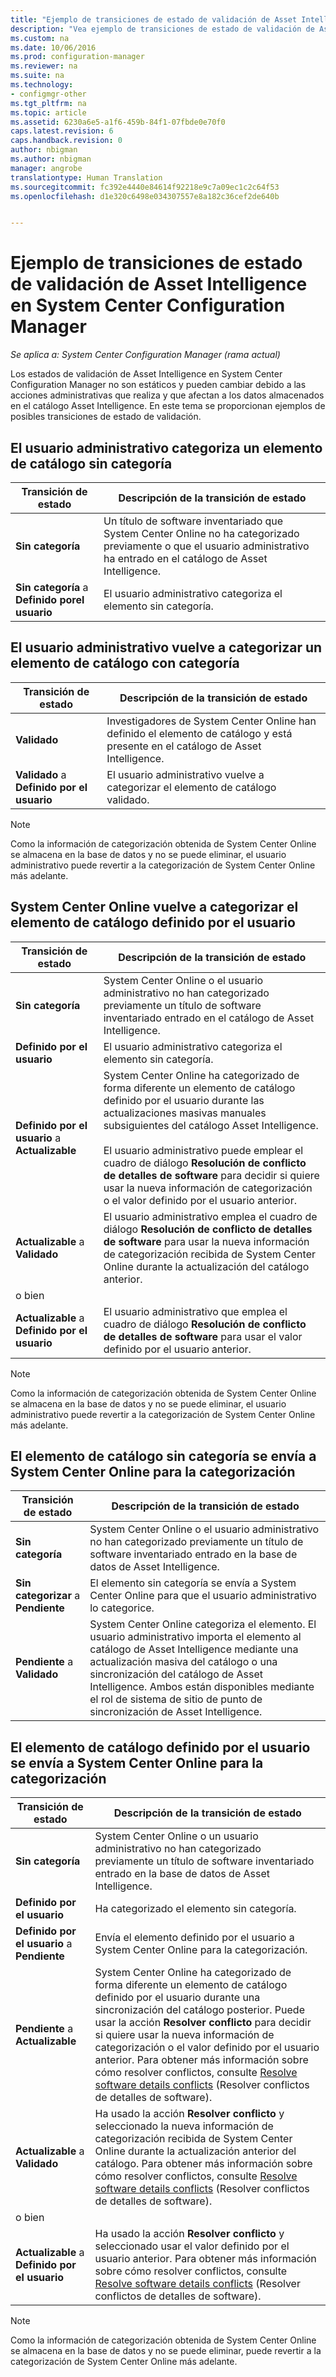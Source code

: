 ```yaml
---
title: "Ejemplo de transiciones de estado de validación de Asset Intelligence | Microsoft Docs"
description: "Vea ejemplo de transiciones de estado de validación de Asset Intelligence en System Center Configuration Manager."
ms.custom: na
ms.date: 10/06/2016
ms.prod: configuration-manager
ms.reviewer: na
ms.suite: na
ms.technology:
- configmgr-other
ms.tgt_pltfrm: na
ms.topic: article
ms.assetid: 6230a6e5-a1f6-459b-84f1-07fbde0e70f0
caps.latest.revision: 6
caps.handback.revision: 0
author: nbigman
ms.author: nbigman
manager: angrobe
translationtype: Human Translation
ms.sourcegitcommit: fc392e4440e84614f92218e9c7a09ec1c2c64f53
ms.openlocfilehash: d1e320c6498e034307557e8a182c36cef2de640b


---
```

# <a name="example-validation-state-transitions-for-asset-intelligence-in-system-center-configuration-manager"></a>Ejemplo de transiciones de estado de validación de Asset Intelligence en System Center Configuration Manager

*Se aplica a: System Center Configuration Manager (rama actual)*

Los estados de validación de Asset Intelligence en System Center Configuration Manager no son estáticos y pueden cambiar debido a las acciones administrativas que realiza y que afectan a los datos almacenados en el catálogo Asset Intelligence. En este tema se proporcionan ejemplos de posibles transiciones de estado de validación.

##  <a name="a-namebkmkuncategorizediscategorizeda-uncategorized-catalog-item-is-categorized-by-the-administrative-user"></a><a name="BKMK_UncategorizedIsCategorized"></a> El usuario administrativo categoriza un elemento de catálogo sin categoría  

|**Transición de estado**|**Descripción de la transición de estado**|  
|--------------------------|--------------------------------------|  
|**Sin categoría**|Un título de software inventariado que System Center Online no ha categorizado previamente o que el usuario administrativo ha entrado en el catálogo de Asset Intelligence.|  
|**Sin categoría** a **Definido porel usuario**|El usuario administrativo categoriza el elemento sin categoría.|  

##  <a name="a-namebkmkcategorizedisrecategorizeda-categorized-catalog-item-is-recategorized-by-the-administrative-user"></a><a name="BKMK_CategorizedIsReCategorized"></a> El usuario administrativo vuelve a categorizar un elemento de catálogo con categoría  

|**Transición de estado**|**Descripción de la transición de estado**|  
|--------------------------|--------------------------------------|  
|**Validado**|Investigadores de System Center Online han definido el elemento de catálogo y está presente en el catálogo de Asset Intelligence.|  
|**Validado** a **Definido por el usuario**|El usuario administrativo vuelve a categorizar el elemento de catálogo validado.|  

> [!NOTE]  
>  Como la información de categorización obtenida de System Center Online se almacena en la base de datos y no se puede eliminar, el usuario administrativo puede revertir a la categorización de System Center Online más adelante.  

##  <a name="a-namebkmkuserdefinedisrecategorizeda-user-defined-catalog-item-is-recategorized-by-system-center-online"></a><a name="BKMK_UserDefinedIsRecategorized"></a> System Center Online vuelve a categorizar el elemento de catálogo definido por el usuario  

|**Transición de estado**|**Descripción de la transición de estado**|  
|--------------------------|--------------------------------------|  
|**Sin categoría**|System Center Online o el usuario administrativo no han categorizado previamente un título de software inventariado entrado en el catálogo de Asset Intelligence.|  
|**Definido por el usuario**|El usuario administrativo categoriza el elemento sin categoría.|  
|**Definido por el usuario** a **Actualizable**|System Center Online ha categorizado de forma diferente un elemento de catálogo definido por el usuario durante las actualizaciones masivas manuales subsiguientes del catálogo Asset Intelligence.<br /><br /> El usuario administrativo puede emplear el cuadro de diálogo **Resolución de conflicto de detalles de software** para decidir si quiere usar la nueva información de categorización o el valor definido por el usuario anterior.|  
|**Actualizable** a **Validado**|El usuario administrativo emplea el cuadro de diálogo **Resolución de conflicto de detalles de software** para usar la nueva información de categorización recibida de System Center Online durante la actualización del catálogo anterior.|  
|o bien||  
|**Actualizable** a **Definido por el usuario**|El usuario administrativo que emplea el cuadro de diálogo **Resolución de conflicto de detalles de software** para usar el valor definido por el usuario anterior.|  

> [!NOTE]  
>  Como la información de categorización obtenida de System Center Online se almacena en la base de datos y no se puede eliminar, el usuario administrativo puede revertir a la categorización de System Center Online más adelante.  

##  <a name="a-namebkmkuncategorizedissubmitteda-uncategorized-catalog-item-is-submitted-to-system-center-online-for-categorization"></a><a name="BKMK_UncategorizedIsSubmitted"></a> El elemento de catálogo sin categoría se envía a System Center Online para la categorización  

|**Transición de estado**|**Descripción de la transición de estado**|  
|--------------------------|--------------------------------------|  
|**Sin categoría**|System Center Online o el usuario administrativo no han categorizado previamente un título de software inventariado entrado en la base de datos de Asset Intelligence.|  
|**Sin categorizar** a **Pendiente**|El elemento sin categoría se envía a System Center Online para que el usuario administrativo lo categorice.|  
|**Pendiente** a **Validado**|System Center Online categoriza el elemento. El usuario administrativo importa el elemento al catálogo de Asset Intelligence mediante una actualización masiva del catálogo o una sincronización del catálogo de Asset Intelligence. Ambos están disponibles mediante el rol de sistema de sitio de punto de sincronización de Asset Intelligence.|  

##  <a name="a-namebkmkuserdefinedissubmitteda-user-defined-catalog-item-is-submitted-to-system-center-online-for-categorization"></a><a name="BKMK_UserDefinedIsSubmitted"></a> El elemento de catálogo definido por el usuario se envía a System Center Online para la categorización  

|**Transición de estado**|**Descripción de la transición de estado**|  
|--------------------------|--------------------------------------|  
|**Sin categoría**|System Center Online o un usuario administrativo no han categorizado previamente un título de software inventariado entrado en la base de datos de Asset Intelligence.|  
|**Definido por el usuario**|Ha categorizado el elemento sin categoría.|  
|**Definido por el usuario** a **Pendiente**|Envía el elemento definido por el usuario a System Center Online para la categorización.|  
|**Pendiente** a **Actualizable**|System Center Online ha categorizado de forma diferente un elemento de catálogo definido por el usuario durante una sincronización del catálogo posterior. Puede usar la acción **Resolver conflicto** para decidir si quiere usar la nueva información de categorización o el valor definido por el usuario anterior. Para obtener más información sobre cómo resolver conflictos, consulte [Resolve software details conflicts](../../../../core/clients/manage/asset-intelligence/operations-for-asset-intelligence.md#BKMK_ResolveSoftwareDetails) (Resolver conflictos de detalles de software).|  
|**Actualizable** a **Validado**|Ha usado la acción **Resolver conflicto** y seleccionado la nueva información de categorización recibida de System Center Online durante la actualización anterior del catálogo. Para obtener más información sobre cómo resolver conflictos, consulte [Resolve software details conflicts](../../../../core/clients/manage/asset-intelligence/operations-for-asset-intelligence.md#BKMK_ResolveSoftwareDetails) (Resolver conflictos de detalles de software).|  
|o bien||  
|**Actualizable** a **Definido por el usuario**|Ha usado la acción **Resolver conflicto** y seleccionado usar el valor definido por el usuario anterior. Para obtener más información sobre cómo resolver conflictos, consulte [Resolve software details conflicts](../../../../core/clients/manage/asset-intelligence/operations-for-asset-intelligence.md#BKMK_ResolveSoftwareDetails) (Resolver conflictos de detalles de software).|  

> [!NOTE]  
>  Como la información de categorización obtenida de System Center Online se almacena en la base de datos y no se puede eliminar, puede revertir a la categorización de System Center Online más adelante.  



<!--HONumber=Dec16_HO3-->


